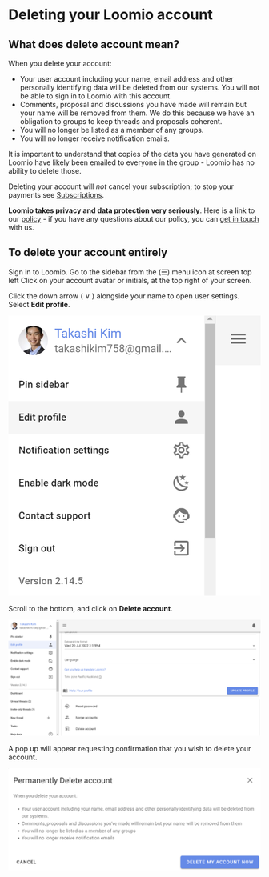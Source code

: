 # Deleting your Loomio account

## What does delete account mean?

When you delete your account:
- Your user account including your name, email address and other personally identifying data will be deleted from our systems. You will not be able to sign in to Loomio with this account.
- Comments, proposal and discussions you have made will remain but your name will be removed from them. We do this because we have an obligation to groups to keep threads and proposals coherent.
- You will no longer be listed as a member of any groups.
- You will no longer receive notification emails.

It is important to understand that copies of the data you have generated on Loomio have likely been emailed to everyone in the group - Loomio has no ability to delete those.

Deleting your account will _not_ cancel your subscription; to stop your payments see [Subscriptions](https://help.loomio.com/en/policy/subscriptions/management/#cancel-your-plan).

**Loomio takes privacy and data protection very seriously**. Here is a link to our [policy](https://help.loomio.com/en/policy/privacy/) - if you have any questions about our policy, you can [get in touch](https://www.loomio.com/contact) with us.

## To delete your account entirely

Sign in to Loomio.  Go to the sidebar from the (☰) menu icon at screen top left Click on your account avatar or initials, at the top right of your screen.

Click the down arrow ( ∨ ) alongside your name to open user settings. Select **Edit profile**.

![](profile_edit.png#width-50)

Scroll to the bottom, and click on **Delete account**.

![](delete_user.png)

A pop up will appear requesting confirmation that you wish to delete your account.

![](permanently_delete_account.png#width-80)

